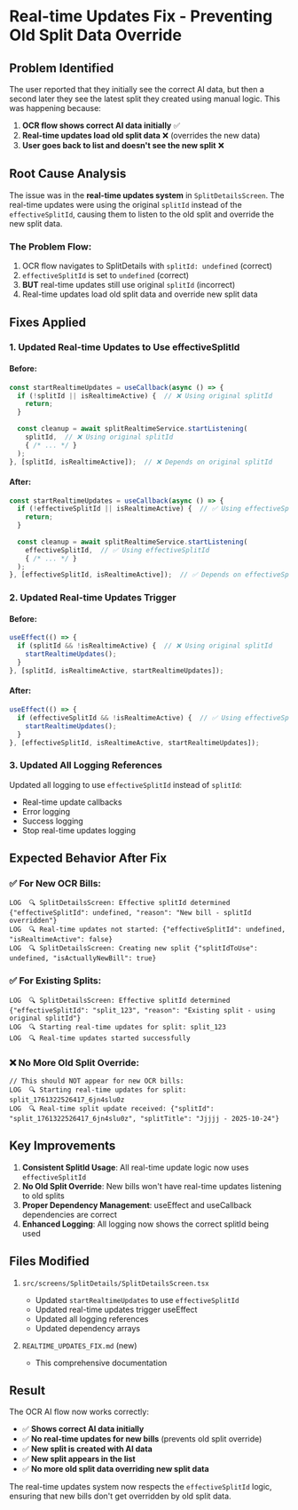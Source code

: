 # Real-time Updates Fix - Preventing Old Split Data Override

## Problem Identified

The user reported that they initially see the correct AI data, but then a second later they see the latest split they created using manual logic. This was happening because:

1. **OCR flow shows correct AI data initially** ✅
2. **Real-time updates load old split data** ❌ (overrides the new data)
3. **User goes back to list and doesn't see the new split** ❌

## Root Cause Analysis

The issue was in the **real-time updates system** in `SplitDetailsScreen`. The real-time updates were using the original `splitId` instead of the `effectiveSplitId`, causing them to listen to the old split and override the new split data.

### **The Problem Flow:**
1. OCR flow navigates to SplitDetails with `splitId: undefined` (correct)
2. `effectiveSplitId` is set to `undefined` (correct)
3. **BUT** real-time updates still use original `splitId` (incorrect)
4. Real-time updates load old split data and override new split data

## Fixes Applied

### 1. **Updated Real-time Updates to Use effectiveSplitId**

#### Before:
```typescript
const startRealtimeUpdates = useCallback(async () => {
  if (!splitId || isRealtimeActive) {  // ❌ Using original splitId
    return;
  }
  
  const cleanup = await splitRealtimeService.startListening(
    splitId,  // ❌ Using original splitId
    { /* ... */ }
  );
}, [splitId, isRealtimeActive]);  // ❌ Depends on original splitId
```

#### After:
```typescript
const startRealtimeUpdates = useCallback(async () => {
  if (!effectiveSplitId || isRealtimeActive) {  // ✅ Using effectiveSplitId
    return;
  }
  
  const cleanup = await splitRealtimeService.startListening(
    effectiveSplitId,  // ✅ Using effectiveSplitId
    { /* ... */ }
  );
}, [effectiveSplitId, isRealtimeActive]);  // ✅ Depends on effectiveSplitId
```

### 2. **Updated Real-time Updates Trigger**

#### Before:
```typescript
useEffect(() => {
  if (splitId && !isRealtimeActive) {  // ❌ Using original splitId
    startRealtimeUpdates();
  }
}, [splitId, isRealtimeActive, startRealtimeUpdates]);
```

#### After:
```typescript
useEffect(() => {
  if (effectiveSplitId && !isRealtimeActive) {  // ✅ Using effectiveSplitId
    startRealtimeUpdates();
  }
}, [effectiveSplitId, isRealtimeActive, startRealtimeUpdates]);
```

### 3. **Updated All Logging References**

Updated all logging to use `effectiveSplitId` instead of `splitId`:
- Real-time update callbacks
- Error logging
- Success logging
- Stop real-time updates logging

## Expected Behavior After Fix

### ✅ **For New OCR Bills:**
```
LOG  🔍 SplitDetailsScreen: Effective splitId determined {"effectiveSplitId": undefined, "reason": "New bill - splitId overridden"}
LOG  🔍 Real-time updates not started: {"effectiveSplitId": undefined, "isRealtimeActive": false}
LOG  🔍 SplitDetailsScreen: Creating new split {"splitIdToUse": undefined, "isActuallyNewBill": true}
```

### ✅ **For Existing Splits:**
```
LOG  🔍 SplitDetailsScreen: Effective splitId determined {"effectiveSplitId": "split_123", "reason": "Existing split - using original splitId"}
LOG  🔍 Starting real-time updates for split: split_123
LOG  🔍 Real-time updates started successfully
```

### ❌ **No More Old Split Override:**
```
// This should NOT appear for new OCR bills:
LOG  🔍 Starting real-time updates for split: split_1761322526417_6jn4slu0z
LOG  🔍 Real-time split update received: {"splitId": "split_1761322526417_6jn4slu0z", "splitTitle": "Jjjjj - 2025-10-24"}
```

## Key Improvements

1. **Consistent SplitId Usage**: All real-time update logic now uses `effectiveSplitId`
2. **No Old Split Override**: New bills won't have real-time updates listening to old splits
3. **Proper Dependency Management**: useEffect and useCallback dependencies are correct
4. **Enhanced Logging**: All logging now shows the correct splitId being used

## Files Modified

1. `src/screens/SplitDetails/SplitDetailsScreen.tsx`
   - Updated `startRealtimeUpdates` to use `effectiveSplitId`
   - Updated real-time updates trigger useEffect
   - Updated all logging references
   - Updated dependency arrays

2. `REALTIME_UPDATES_FIX.md` (new)
   - This comprehensive documentation

## Result

The OCR AI flow now works correctly:

- ✅ **Shows correct AI data initially**
- ✅ **No real-time updates for new bills** (prevents old split override)
- ✅ **New split is created with AI data**
- ✅ **New split appears in the list**
- ✅ **No more old split data overriding new split data**

The real-time updates system now respects the `effectiveSplitId` logic, ensuring that new bills don't get overridden by old split data.
